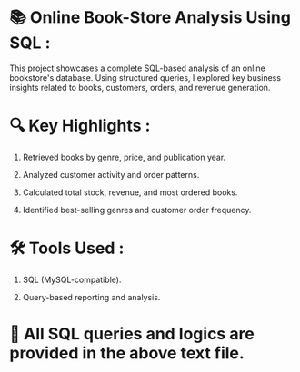 # 📚 Online Book-Store Analysis Using SQL :

This project showcases a complete SQL-based analysis of an online bookstore's database. Using structured queries, I explored key business insights related to books, customers, orders, and revenue generation.

# 🔍 Key Highlights :

1.  Retrieved books by genre, price, and publication year.

2.  Analyzed customer activity and order patterns.

3.  Calculated total stock, revenue, and most ordered books.

4.  Identified best-selling genres and customer order frequency.

# 🛠️ Tools Used :

1.  SQL (MySQL-compatible).

2.  Query-based reporting and analysis.

# 📄 All SQL queries and logics are provided in the above text file.
